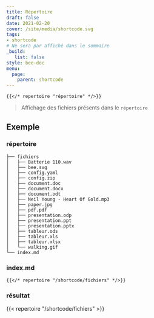 ```yaml
---
title: Répertoire
draft: false 
date: 2021-02-20 
cover: /site/media/shortcode.svg
tags:
- shortcode
# Ne sera par affiché dans le sommaire
_build:
   list: false
style: bee-doc
menu: 
  page:
    parent: shortcode
---
```

```tpl
{{</* repertoire "répertoire" */>}}
```
<!--more-->
> Affichage des fichiers présents dans le `répertoire`  

## Exemple

### répertoire
```
├── fichiers
│   ├── Batterie 110.wav
│   ├── bee.svg
│   ├── config.yaml
│   ├── config.zip
│   ├── document.doc
│   ├── document.docx
│   ├── document.odt
│   ├── Neil Young - Heart Of Gold.mp3
│   ├── paper.jpg
│   ├── pdf.pdf
│   ├── presentation.odp
│   ├── presentation.ppt
│   ├── presentation.pptx
│   ├── tableur.ods
│   ├── tableur.xls
│   ├── tableur.xlsx
│   └── walking.gif
└── index.md
```
### index.md
```tpl
{{</* repertoire "/shortcode/fichiers" */>}}
```
### résultat
{{< repertoire "/shortcode/fichiers" >}}

